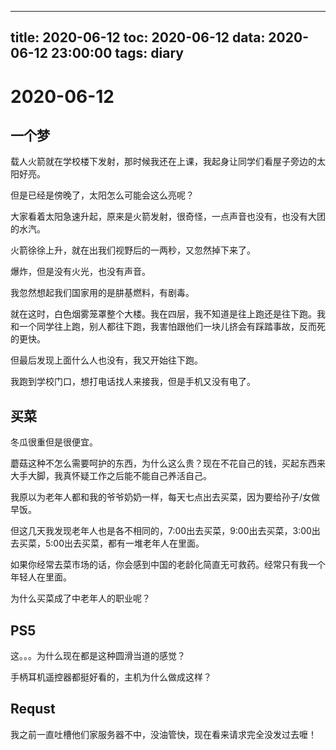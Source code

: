 
---
title: 2020-06-12
toc: 2020-06-12
data: 2020-06-12 23:00:00
tags: diary
---


# 2020-06-12

## 一个梦

载人火箭就在学校楼下发射，那时候我还在上课，我起身让同学们看屋子旁边的太阳好亮。

但是已经是傍晚了，太阳怎么可能会这么亮呢？

大家看着太阳急速升起，原来是火箭发射，很奇怪，一点声音也没有，也没有大团的水汽。

火箭徐徐上升，就在出我们视野后的一两秒，又忽然掉下来了。

爆炸，但是没有火光，也没有声音。

我忽然想起我们国家用的是肼基燃料，有剧毒。

就在这时，白色烟雾笼罩整个大楼。我在四层，我不知道是往上跑还是往下跑。我和一个同学往上跑，别人都往下跑，我害怕跟他们一块儿挤会有踩踏事故，反而死的更快。

但最后发现上面什么人也没有，我又开始往下跑。

我跑到学校门口，想打电话找人来接我，但是手机又没有电了。

## 买菜

冬瓜很重但是很便宜。

蘑菇这种不怎么需要呵护的东西，为什么这么贵？现在不花自己的钱，买起东西来大手大脚，我真怀疑工作之后能不能自己养活自己。

我原以为老年人都和我的爷爷奶奶一样，每天七点出去买菜，因为要给孙子/女做早饭。

但这几天我发现老年人也是各不相同的，7:00出去买菜，9:00出去买菜，3:00出去买菜，5:00出去买菜，都有一堆老年人在里面。

如果你经常去菜市场的话，你会感到中国的老龄化简直无可救药。经常只有我一个年轻人在里面。

为什么买菜成了中老年人的职业呢？

## PS5

这。。。为什么现在都是这种圆滑当道的感觉？

手柄耳机遥控器都挺好看的，主机为什么做成这样？

## Requst

我之前一直吐槽他们家服务器不中，没油管快，现在看来请求完全没发过去嚒！

